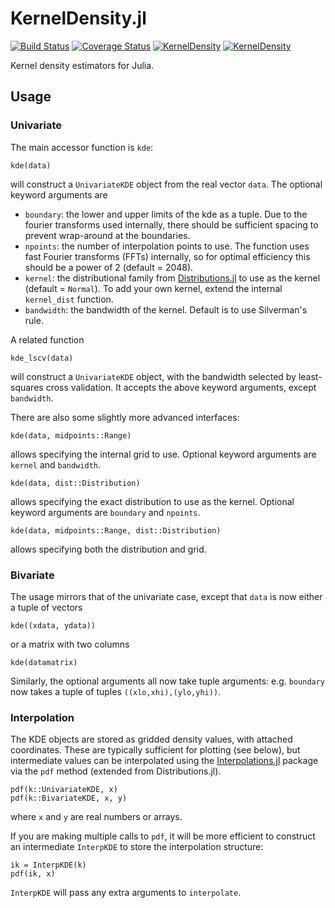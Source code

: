 # KernelDensity.jl

[![Build Status](https://travis-ci.org/JuliaStats/KernelDensity.jl.svg?branch=master)](https://travis-ci.org/JuliaStats/KernelDensity.jl)
[![Coverage Status](https://coveralls.io/repos/github/JuliaStats/KernelDensity.jl/badge.svg)](https://coveralls.io/github/JuliaStats/KernelDensity.jl)
[![KernelDensity](http://pkg.julialang.org/badges/KernelDensity_0.4.svg)](http://pkg.julialang.org/?pkg=KernelDensity&ver=0.4)
[![KernelDensity](http://pkg.julialang.org/badges/KernelDensity_0.5.svg)](http://pkg.julialang.org/?pkg=KernelDensity)

Kernel density estimators for Julia.

## Usage

### Univariate
The main accessor function is `kde`:

```
kde(data)
```

will construct a `UnivariateKDE` object from the real vector `data`. The
optional keyword arguments are
* `boundary`: the lower and upper limits of the kde as a tuple. Due to the
  fourier transforms used internally, there should be sufficient spacing to
  prevent wrap-around at the boundaries.
* `npoints`: the number of interpolation points to use. The function uses
  fast Fourier transforms (FFTs) internally, so for optimal efficiency this
  should be a power of 2 (default = 2048).
* `kernel`: the distributional family from
  [Distributions.jl](https://github.com/JuliaStats/Distributions.jl) to use as
  the kernel (default = `Normal`). To add your own kernel, extend the internal
  `kernel_dist` function.
* `bandwidth`: the bandwidth of the kernel. Default is to use Silverman's
  rule.

A related function

``` kde_lscv(data) ```

will construct a `UnivariateKDE` object, with the bandwidth selected by
least-squares cross validation. It accepts the above keyword arguments, except
`bandwidth`.


There are also some slightly more advanced interfaces:
```
kde(data, midpoints::Range)
```
allows specifying the internal grid to use. Optional keyword arguments are
`kernel` and `bandwidth`.

```
kde(data, dist::Distribution)
```
allows specifying the exact distribution to use as the kernel. Optional
keyword arguments are `boundary` and `npoints`.

```
kde(data, midpoints::Range, dist::Distribution)
```
allows specifying both the distribution and grid.

### Bivariate

The usage mirrors that of the univariate case, except that `data` is now
either a tuple of vectors
```
kde((xdata, ydata))
```
or a matrix with two columns
```
kde(datamatrix)
```
Similarly, the optional arguments all now take tuple arguments:
e.g. `boundary` now takes a tuple of tuples `((xlo,xhi),(ylo,yhi))`.

### Interpolation

The KDE objects are stored as gridded density values, with attached
coordinates. These are typically sufficient for plotting (see below), but
intermediate values can be interpolated using the
[Interpolations.jl](https://github.com/tlycken/Interpolations.jl) package via the `pdf` method
(extended from Distributions.jl).

```
pdf(k::UnivariateKDE, x)
pdf(k::BivariateKDE, x, y)
```

where `x` and `y` are real numbers or arrays.

If you are making multiple calls to `pdf`, it will be more efficient to
construct an intermediate `InterpKDE` to store the interpolation structure:

```
ik = InterpKDE(k)
pdf(ik, x)
```

`InterpKDE` will pass any extra arguments to `interpolate`.

